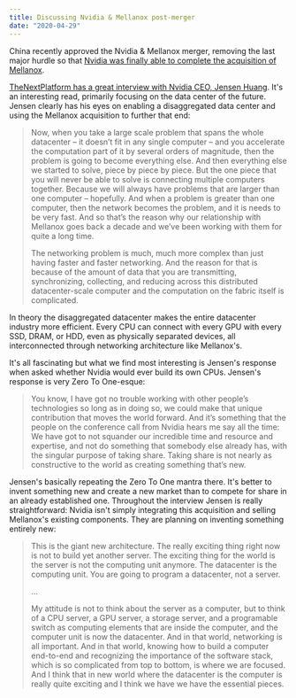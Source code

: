 ```yaml
---
title: Discussing Nvidia & Mellanox post-merger
date: "2020-04-29"
---
```


China recently approved the Nvidia & Mellanox merger, removing the last major hurdle so that [Nvidia was finally able to complete the acquisition of Mellanox](https://nvidianews.nvidia.com/news/nvidia-completes-acquisition-of-mellanox-creating-major-force-driving-next-gen-data-centers).

[TheNextPlatform has a great interview with Nvidia CEO, Jensen Huang](https://www.nextplatform.com/2020/04/27/nvidia-plus-mellanox-talking-datacenter-architecture-with-jensen-huang/). It's an interesting read, primarily focusing on the data center of the future. Jensen clearly has his eyes on enabling a disaggregated data center and using the Mellanox acquisition to further that end:

> Now, when you take a large scale problem that spans the whole datacenter – it doesn’t fit in any single computer – and you accelerate the computation part of it by several orders of magnitude, then the problem is going to become everything else. And then everything else we started to solve, piece by piece by piece. But the one piece that you will never be able to solve is connecting multiple computers together. Because we will always have problems that are larger than one computer – hopefully. And when a problem is greater than one computer, then the network becomes the problem, and it is needs to be very fast. And so that’s the reason why our relationship with Mellanox goes back a decade and we’ve been working with them for quite a long time.
>
> The networking problem is much, much more complex than just having faster and faster networking. And the reason for that is because of the amount of data that you are transmitting, synchronizing, collecting, and reducing across this distributed datacenter-scale computer and the computation on the fabric itself is complicated.

In theory the disaggregated datacenter makes the entire datacenter industry more efficient. Every CPU can connect with every GPU with every SSD, DRAM, or HDD, even as physically separated devices, all interconnected through networking architecture like Mellanox's. 

It's all fascinating but what we find most interesting is Jensen's response when asked whether Nvidia would ever build its own CPUs. Jensen's response is very Zero To One-esque:

> You know, I have got no trouble working with other people’s technologies so long as in doing so, we could make that unique contribution that moves the world forward. And it’s something that the people on the conference call from Nvidia hears me say all the time: We have got to not squander our incredible time and resource and expertise, and not do something that somebody else already has, with the singular purpose of taking share. Taking share is not nearly as constructive to the world as creating something that’s new.

Jensen's basically repeating the Zero To One mantra there. It's better to invent something new and create a new market than to compete for share in an already established one. Throughout the interview Jensen is really straightforward: Nvidia isn't simply integrating this acquisition and selling Mellanox's existing components. They are planning on inventing something entirely new:

> This is the giant new architecture. The really exciting thing right now is not to build yet another server. The exciting thing for the world is the server is not the computing unit anymore. The datacenter is the computing unit. You are going to program a datacenter, not a server.
>
> ...
>
> My attitude is not to think about the server as a computer, but to think of a CPU server, a GPU server, a storage server, and a programable switch as computing elements that are inside the computer, and the computer unit is now the datacenter. And in that world, networking is all important. And in that world, knowing how to build a computer end-to-end and recognizing the importance of the software stack, which is so complicated from top to bottom, is where we are focused. And I think that in new world where the datacenter is the computer is really quite exciting and I think we have we have the essential pieces.
